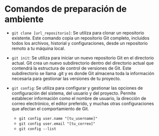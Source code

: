 # Comandos de preparación de ambiente

- `git clone [url_repositorio]`: Se utiliza para clonar un repositorio existente. Este comando copia un repositorio Git completo, incluidos todos los archivos, historial y configuraciones, desde un repositorio remoto a tu máquina local.

- `git init`: Se utiliza para iniciar un nuevo repositorio Git en el directorio actual. Git crea un nuevo subdirectorio dentro del directorio actual que contendrá la estructura de control de versiones de Git. Este subdirectorio se llama .git y es donde Git almacena toda la información necesaria para gestionar las versiones de tu proyecto.

- `git config`: Se utiliza para configurar y gestionar las opciones de configuración del sistema, del usuario y del proyecto. Permite establecer información como el nombre de usuario, la dirección de correo electrónico, el editor preferido, y muchas otras configuraciones que afectan el comportamiento de Git.

  - `git config user.name "[tu_username]"`
  - `git config user.email "[tu_correo]"`
  - `git config --list`
